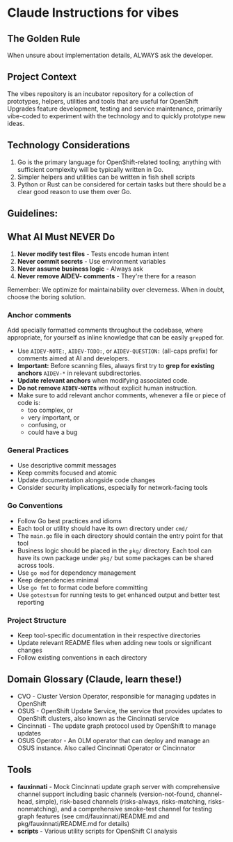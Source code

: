 # Claude Instructions for vibes

## The Golden Rule  
When unsure about implementation details, ALWAYS ask the developer.  

## Project Context  
The vibes repository is an incubator repository for a collection of prototypes, helpers, utilities and tools that are
useful for OpenShift Upgrades feature development, testing and service maintenance, primarily vibe-coded to experiment
with the technology and to quickly prototype new ideas.

## Technology Considerations

1. Go is the primary language for OpenShift-related tooling; anything with sufficient complexity will be typically
   written in Go.
2. Simpler helpers and utilities can be written in fish shell scripts
3. Python or Rust can be considered for certain tasks but there should be a clear good reason to use them over Go.

## Guidelines:

## What AI Must NEVER Do  

1. **Never modify test files** - Tests encode human intent  
2. **Never commit secrets** - Use environment variables  
3. **Never assume business logic** - Always ask  
4. **Never remove AIDEV- comments** - They're there for a reason  

Remember: We optimize for maintainability over cleverness. When in doubt, choose the boring solution.

### Anchor comments  

Add specially formatted comments throughout the codebase, where appropriate, for yourself as inline knowledge that can be easily `grep`ped for.

- Use `AIDEV-NOTE:`, `AIDEV-TODO:`, or `AIDEV-QUESTION:` (all-caps prefix) for comments aimed at AI and developers.  
- **Important:** Before scanning files, always first try to **grep for existing anchors** `AIDEV-*` in relevant subdirectories.
- **Update relevant anchors** when modifying associated code.
- **Do not remove `AIDEV-NOTE`s** without explicit human instruction.  
- Make sure to add relevant anchor comments, whenever a file or piece of code is:  
  * too complex, or
  * very important, or  
  * confusing, or  
  * could have a bug

### General Practices

- Use descriptive commit messages
- Keep commits focused and atomic
- Update documentation alongside code changes
- Consider security implications, especially for network-facing tools

### Go Conventions

- Follow Go best practices and idioms
- Each tool or utility should have its own directory under `cmd/`
- The `main.go` file in each directory should contain the entry point for that tool
- Business logic should be placed in the `pkg/` directory. Each tool can have its own package under `pkg/` but some
  packages can be shared across tools.
- Use `go mod` for dependency management
- Keep dependencies minimal
- Use `go fmt` to format code before committing
- Use `gotestsum` for running tests to get enhanced output and better test reporting

### Project Structure

- Keep tool-specific documentation in their respective directories
- Update relevant README files when adding new tools or significant changes
- Follow existing conventions in each directory

## Domain Glossary (Claude, learn these!)

- CVO - Cluster Version Operator, responsible for managing updates in OpenShift
- OSUS - OpenShift Update Service, the service that provides updates to OpenShift clusters, also known as the Cincinnati service
- Cincinnati - The update graph protocol used by OpenShift to manage updates
- OSUS Operator - An OLM operator that can deploy and manage an OSUS instance. Also called Cincinnati Operator or Cincinnator

## Tools

- **fauxinnati** - Mock Cincinnati update graph server with comprehensive channel support including basic channels (version-not-found, channel-head, simple), risk-based channels (risks-always, risks-matching, risks-nonmatching), and a comprehensive smoke-test channel for testing graph features (see cmd/fauxinnati/README.md and pkg/fauxinnati/README.md for details)
- **scripts** - Various utility scripts for OpenShift CI analysis
